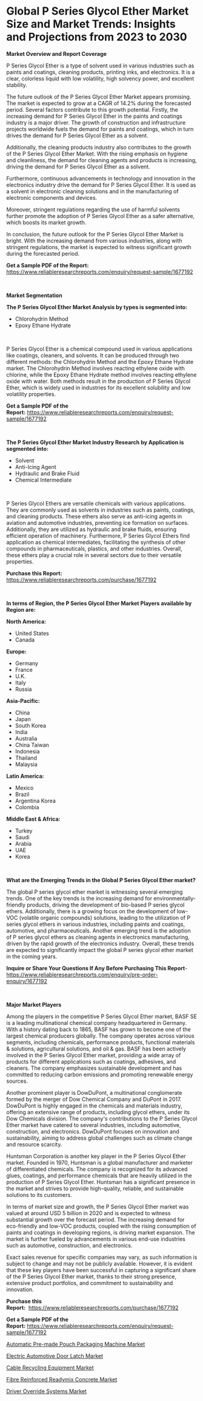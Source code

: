 <p><h1>Global P Series Glycol Ether Market Size and Market Trends: Insights and Projections from 2023 to 2030</h1></p><p><strong>Market Overview and Report Coverage</strong></p>
<p><p>P Series Glycol Ether is a type of solvent used in various industries such as paints and coatings, cleaning products, printing inks, and electronics. It is a clear, colorless liquid with low volatility, high solvency power, and excellent stability.</p><p>The future outlook of the P Series Glycol Ether Market appears promising. The market is expected to grow at a CAGR of 14.2% during the forecasted period. Several factors contribute to this growth potential. Firstly, the increasing demand for P Series Glycol Ether in the paints and coatings industry is a major driver. The growth of construction and infrastructure projects worldwide fuels the demand for paints and coatings, which in turn drives the demand for P Series Glycol Ether as a solvent.</p><p>Additionally, the cleaning products industry also contributes to the growth of the P Series Glycol Ether Market. With the rising emphasis on hygiene and cleanliness, the demand for cleaning agents and products is increasing, driving the demand for P Series Glycol Ether as a solvent.</p><p>Furthermore, continuous advancements in technology and innovation in the electronics industry drive the demand for P Series Glycol Ether. It is used as a solvent in electronic cleaning solutions and in the manufacturing of electronic components and devices.</p><p>Moreover, stringent regulations regarding the use of harmful solvents further promote the adoption of P Series Glycol Ether as a safer alternative, which boosts its market growth.</p><p>In conclusion, the future outlook for the P Series Glycol Ether Market is bright. With the increasing demand from various industries, along with stringent regulations, the market is expected to witness significant growth during the forecasted period.</p></p>
<p><strong>Get a Sample PDF of the Report:</strong> <a href="https://www.reliableresearchreports.com/enquiry/request-sample/1677192">https://www.reliableresearchreports.com/enquiry/request-sample/1677192</a></p>
<p>&nbsp;</p>
<p><strong>Market Segmentation</strong></p>
<p><strong>The P Series Glycol Ether Market Analysis by types is segmented into:</strong></p>
<p><ul><li>Chlorohydrin Method</li><li>Epoxy Ethane Hydrate</li></ul></p>
<p>&nbsp;</p>
<p><p>P Series Glycol Ether is a chemical compound used in various applications like coatings, cleaners, and solvents. It can be produced through two different methods: the Chlorohydrin Method and the Epoxy Ethane Hydrate market. The Chlorohydrin Method involves reacting ethylene oxide with chlorine, while the Epoxy Ethane Hydrate method involves reacting ethylene oxide with water. Both methods result in the production of P Series Glycol Ether, which is widely used in industries for its excellent solubility and low volatility properties.</p></p>
<p><strong>Get a Sample PDF of the Report:</strong>&nbsp;<a href="https://www.reliableresearchreports.com/enquiry/request-sample/1677192">https://www.reliableresearchreports.com/enquiry/request-sample/1677192</a></p>
<p>&nbsp;</p>
<p><strong>The P Series Glycol Ether Market Industry Research by Application is segmented into:</strong></p>
<p><ul><li>Solvent</li><li>Anti-Icing Agent</li><li>Hydraulic and Brake Fluid</li><li>Chemical Intermediate</li></ul></p>
<p>&nbsp;</p>
<p><p>P Series Glycol Ethers are versatile chemicals with various applications. They are commonly used as solvents in industries such as paints, coatings, and cleaning products. These ethers also serve as anti-icing agents in aviation and automotive industries, preventing ice formation on surfaces. Additionally, they are utilized as hydraulic and brake fluids, ensuring efficient operation of machinery. Furthermore, P Series Glycol Ethers find application as chemical intermediates, facilitating the synthesis of other compounds in pharmaceuticals, plastics, and other industries. Overall, these ethers play a crucial role in several sectors due to their versatile properties.</p></p>
<p><strong>Purchase this Report:</strong>&nbsp; <a href="https://www.reliableresearchreports.com/purchase/1677192">https://www.reliableresearchreports.com/purchase/1677192</a></p>
<p>&nbsp;</p>
<p><strong>In terms of Region, the P Series Glycol Ether Market Players available by Region are:</strong></p>
<p>
    <p> <strong> North America: </strong>
        <ul>
            <li>United States</li>
            <li>Canada</li>
        </ul>
        </p> 
    <p> <strong> Europe: </strong>
        <ul>
            <li>Germany</li>
            <li>France</li>
            <li>U.K.</li>
            <li>Italy</li>
            <li>Russia</li>
        </ul>
        </p> 
    <p> <strong> Asia-Pacific: </strong>
        <ul>
            <li>China</li>
            <li>Japan</li>
            <li>South Korea</li>
            <li>India</li>
            <li>Australia</li>
            <li>China Taiwan</li>
            <li>Indonesia</li>
            <li>Thailand</li>
            <li>Malaysia</li>
        </ul>
        </p> 
    <p> <strong> Latin America: </strong>
        <ul>
            <li>Mexico</li>
            <li>Brazil</li>
            <li>Argentina Korea</li>
            <li>Colombia</li>
        </ul>
        </p> 
    <p> <strong> Middle East & Africa: </strong>
        <ul>
            <li>Turkey</li>
            <li>Saudi</li>
            <li>Arabia</li>
            <li>UAE</li>
            <li>Korea</li>
        </ul>
    </p>
    </p>
<p>&nbsp;</p>
<p><strong>What are the Emerging Trends in the Global P Series Glycol Ether market?</strong></p>
<p><p>The global P series glycol ether market is witnessing several emerging trends. One of the key trends is the increasing demand for environmentally-friendly products, driving the development of bio-based P series glycol ethers. Additionally, there is a growing focus on the development of low-VOC (volatile organic compounds) solutions, leading to the utilization of P series glycol ethers in various industries, including paints and coatings, automotive, and pharmaceuticals. Another emerging trend is the adoption of P series glycol ethers as cleaning agents in electronics manufacturing, driven by the rapid growth of the electronics industry. Overall, these trends are expected to significantly impact the global P series glycol ether market in the coming years.</p></p>
<p><strong>Inquire or Share Your Questions If Any Before Purchasing This Report</strong>- <a href="https://www.reliableresearchreports.com/enquiry/pre-order-enquiry/1677192">https://www.reliableresearchreports.com/enquiry/pre-order-enquiry/1677192</a></p>
<p>&nbsp;</p>
<p><strong>Major Market Players</strong></p>
<p><p>Among the players in the competitive P Series Glycol Ether market, BASF SE is a leading multinational chemical company headquartered in Germany. With a history dating back to 1865, BASF has grown to become one of the largest chemical producers globally. The company operates across various segments, including chemicals, performance products, functional materials & solutions, agricultural solutions, and oil & gas. BASF has been actively involved in the P Series Glycol Ether market, providing a wide array of products for different applications such as coatings, adhesives, and cleaners. The company emphasizes sustainable development and has committed to reducing carbon emissions and promoting renewable energy sources. </p><p>Another prominent player is DowDuPont, a multinational conglomerate formed by the merger of Dow Chemical Company and DuPont in 2017. DowDuPont is highly engaged in the chemicals and materials industry, offering an extensive range of products, including glycol ethers, under its Dow Chemicals division. The company's contributions to the P Series Glycol Ether market have catered to several industries, including automotive, construction, and electronics. DowDuPont focuses on innovation and sustainability, aiming to address global challenges such as climate change and resource scarcity.</p><p>Huntsman Corporation is another key player in the P Series Glycol Ether market. Founded in 1970, Huntsman is a global manufacturer and marketer of differentiated chemicals. The company is recognized for its advanced glues, coatings, and performance chemicals that are heavily utilized in the production of P Series Glycol Ether. Huntsman has a significant presence in the market and strives to provide high-quality, reliable, and sustainable solutions to its customers.</p><p>In terms of market size and growth, the P Series Glycol Ether market was valued at around USD 5 billion in 2020 and is expected to witness substantial growth over the forecast period. The increasing demand for eco-friendly and low-VOC products, coupled with the rising consumption of paints and coatings in developing regions, is driving market expansion. The market is further fueled by advancements in various end-use industries such as automotive, construction, and electronics.</p><p>Exact sales revenue for specific companies may vary, as such information is subject to change and may not be publicly available. However, it is evident that these key players have been successful in capturing a significant share of the P Series Glycol Ether market, thanks to their strong presence, extensive product portfolios, and commitment to sustainability and innovation.</p></p>
<p><strong>Purchase this Report:</strong>&nbsp;&nbsp;<a href="https://www.reliableresearchreports.com/purchase/1677192">https://www.reliableresearchreports.com/purchase/1677192</a></p>
<p></p>
<p><strong>Get a Sample PDF of the Report:</strong>&nbsp;<a href="https://www.reliableresearchreports.com/enquiry/request-sample/1677192">https://www.reliableresearchreports.com/enquiry/request-sample/1677192</a></p>
<p><p><a href="https://www.linkedin.com/pulse/automatic-pre-made-pouch-packaging-machine-market-research/">Automatic Pre-made Pouch Packaging Machine Market</a></p><p><a href="https://www.linkedin.com/pulse/electric-automotive-door-latch-market-share-amp-new-trends/">Electric Automotive Door Latch Market</a></p><p><a href="https://medium.com/@lorimyers95/cable-recycling-equipment-market-size-growth-forecast-2023-2030-962e65f53f2c">Cable Recycling Equipment Market</a></p><p><a href="https://www.linkedin.com/pulse/fibre-reinforced-readymix-concrete-market-insights-players/">Fibre Reinforced Readymix Concrete Market</a></p><p><a href="https://medium.com/@devyncasper/driver-override-systems-market-size-growth-forecast-2023-2030-b8eeda0a1ac4">Driver Override Systems Market</a></p></p>
